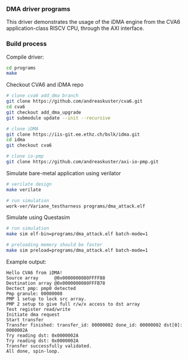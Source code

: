 ### DMA driver programs
This driver demonstrates the usage of the iDMA engine from the CVA6 application-class RISCV CPU, through the AXI interface.

### Build process

Compile driver:
```bash
cd programs
make
```

Checkout CVA6 and iDMA repo
```bash
# clone cva6 add_dma branch
git clone https://github.com/andreaskuster/cva6.git
cd cva6
git checkout add_dma_upgrade
git submodule update --init --recursive

# clone iDMA
git clone https://iis-git.ee.ethz.ch/bslk/idma.git
cd idma
git checkout cva6

# clone io-pmp
git clone https://github.com/andreaskuster/axi-io-pmp.git
```

Simulate bare-metal application using verilator
```bash
# verilate design
make verilate

# run simulation
work-ver/Variane_testharness programs/dma_attack.elf
```

Simulate using Questasim
```bash
# run simulation
make sim elf-bin=programs/dma_attack.elf batch-mode=1

# preloading memory should be faster
make sim preload=programs/dma_attack.elf batch-mode=1
```


Example output:
```
Hello CVA6 from iDMA!
Source array      @0x0000000080FFFF88
Destination array @0x0000000080FFFB78
Dectect pmp: pmp0 detected
Pmp granule: 00000008
PMP 1 setup to lock src array.
PMP 2 setup to give full r/w/x access to dst array
Test register read/write
Initiate dma request
Start transfer
Transfer finished: transfer_id: 00000002 done_id: 00000002 dst[0]: 0000002A
Try reading dst: 0x0000002A
Try reading dst: 0x0000002A
Transfer successfully validated.
All done, spin-loop.

```
